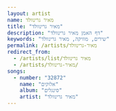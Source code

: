 ```yaml
---
layout: artist
name: מאיר גרינוולד
title: "מאיר גרינוולד"
description: "דף האמן מאיר גרינוולד"
keywords: "שירים, מוזיקה, מאיר גרינוולד"
permalink: /artists/מאיר-גרינוולד
redirect_from:
  - /artists/list/מאיר גרינוולד
  - /artists/מאיר-גרינוולד/
songs:
  - number: "32872"
    name: "אלוקים"
    album: "סינגלים"
    artist: "מאיר גרינוולד"
---
```

